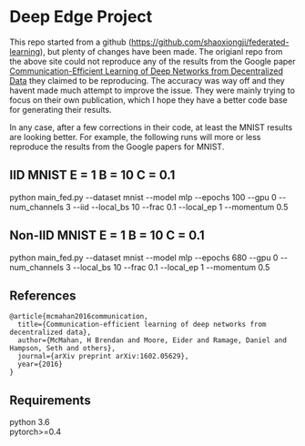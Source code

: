 # Deep Edge Project 

This repo started from a github (https://github.com/shaoxiongji/federated-learning), but plenty of changes have been made.
The origianl repo from the above site could not reproduce any of the results from the Google paper [Communication-Efficient Learning of Deep Networks from Decentralized Data](https://arxiv.org/abs/1602.05629) they claimed to be reproducing.
The accuracy was way off and they havent made much attempt to improve the issue.  They were mainly trying to focus on their own publication, which I hope they have a better code base for generating their results.

In any case, after a few corrections in their code, at least the MNIST results are looking better.  For example, the following runs will more or less reproduce the results from the Google papers for MNIST.

## IID MNIST E = 1 B = 10 C = 0.1
python main_fed.py --dataset mnist --model mlp --epochs 100 --gpu 0 --num_channels 3 --iid --local_bs 10 --frac 0.1 --local_ep 1 --momentum 0.5

## Non-IID MNIST E = 1 B = 10 C = 0.1
python main_fed.py --dataset mnist --model mlp --epochs 680 --gpu 0 --num_channels 3 --local_bs 10 --frac 0.1 --local_ep 1 --momentum 0.5



## References
```
@article{mcmahan2016communication,
  title={Communication-efficient learning of deep networks from decentralized data},
  author={McMahan, H Brendan and Moore, Eider and Ramage, Daniel and Hampson, Seth and others},
  journal={arXiv preprint arXiv:1602.05629},
  year={2016}
}
```

## Requirements
python 3.6  
pytorch>=0.4

